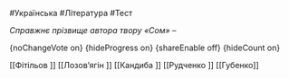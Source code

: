 #Українська #Література #Тест

*Справжнє прізвище автора твору «Сом» –*

{noChangeVote on}
{hideProgress on}
{shareEnable off}
{hideCount on}

[[Фітільов ]]
[[Лозов’ягін ]]
[[Кандиба ]]
[[Рудченко ]]
[[Губенко]]
